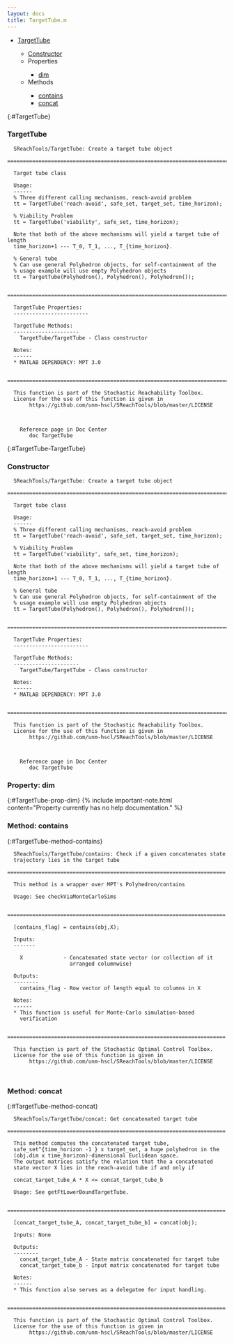 ```yaml
---
layout: docs
title: TargetTube.m
---
```


<ul class="doc-list">
    <li class="doc-list"><a href="#TargetTube">TargetTube</a></li>
    <ul class="doc-list">
        <li><a href="#TargetTube-TargetTube">Constructor</a></li>
        <li>Properties</li>
        <ul class="doc-list">
            <li class="doc-list"><a href="#TargetTube-prop-dim">dim</a></li>
        </ul>
        <li>Methods</li>
        <ul class="doc-list">
            <li class="doc-list"><a href="#TargetTube-method-contains">contains</a></li>
            <li class="doc-list"><a href="#TargetTube-method-concat">concat</a></li>
        </ul>
    </ul>
</ul>

{:#TargetTube}
### TargetTube
```
  SReachTools/TargetTube: Create a target tube object
  ==========================================================================
 
  Target tube class
 
  Usage:
  ------
  % Three different calling mechanisms, reach-avoid problem
  tt = TargetTube('reach-avoid', safe_set, target_set, time_horizon);
  
  % Viability Problem
  tt = TargetTube('viability', safe_set, time_horizon);
 
  Note that both of the above mechanisms will yield a target tube of length
  time_horizon+1 --- T_0, T_1, ..., T_{time_horizon}.
  
  % General tube
  % Can use general Polyhedron objects, for self-containment of the 
  % usage example will use empty Polyhedron objects
  tt = TargetTube(Polyhedron(), Polyhedron(), Polyhedron());
    
  ==========================================================================
 
  TargetTube Properties:
  ------------------------
 
  TargetTube Methods:
  ---------------------
    TargetTube/TargetTube - Class constructor
  
  Notes:
  ------
  * MATLAB DEPENDENCY: MPT 3.0
  
  =========================================================================
  
  This function is part of the Stochastic Reachability Toolbox.
  License for the use of this function is given in
       https://github.com/unm-hscl/SReachTools/blob/master/LICENSE
  
  

    Reference page in Doc Center
       doc TargetTube

```

{:#TargetTube-TargetTube}
### Constructor
```
  SReachTools/TargetTube: Create a target tube object
  ==========================================================================
 
  Target tube class
 
  Usage:
  ------
  % Three different calling mechanisms, reach-avoid problem
  tt = TargetTube('reach-avoid', safe_set, target_set, time_horizon);
  
  % Viability Problem
  tt = TargetTube('viability', safe_set, time_horizon);
 
  Note that both of the above mechanisms will yield a target tube of length
  time_horizon+1 --- T_0, T_1, ..., T_{time_horizon}.
  
  % General tube
  % Can use general Polyhedron objects, for self-containment of the 
  % usage example will use empty Polyhedron objects
  tt = TargetTube(Polyhedron(), Polyhedron(), Polyhedron());
    
  ==========================================================================
 
  TargetTube Properties:
  ------------------------
 
  TargetTube Methods:
  ---------------------
    TargetTube/TargetTube - Class constructor
  
  Notes:
  ------
  * MATLAB DEPENDENCY: MPT 3.0
  
  =========================================================================
  
  This function is part of the Stochastic Reachability Toolbox.
  License for the use of this function is given in
       https://github.com/unm-hscl/SReachTools/blob/master/LICENSE
  
  

    Reference page in Doc Center
       doc TargetTube

```

### Property: dim
{:#TargetTube-prop-dim}
{% include important-note.html content="Property currently has no help documentation." %}

### Method: contains
{:#TargetTube-method-contains}
```
  SReachTools/TargetTube/contains: Check if a given concatenates state
  trajectory lies in the target tube
  ======================================================================
 
  This method is a wrapper over MPT's Polyhedron/contains 
  
  Usage: See checkViaMonteCarloSims
 
  ======================================================================
 
  [contains_flag] = contains(obj,X);
  
  Inputs: 
  -------
 
    X             - Concatenated state vector (or collection of it
                    arranged columnwise)
     
  Outputs:
  --------
    contains_flag - Row vector of length equal to columns in X
 
  Notes:
  ------
  * This function is useful for Monte-Carlo simulation-based
    verification
  
  ======================================================================
  
  This function is part of the Stochastic Optimal Control Toolbox.
  License for the use of this function is given in
       https://github.com/unm-hscl/SReachTools/blob/master/LICENSE
 
   
```

### Method: concat
{:#TargetTube-method-concat}
```
  SReachTools/TargetTube/concat: Get concatenated target tube
  ======================================================================
 
  This method computes the concatenated target tube, 
  safe_set^{time_horizon -1 } x target_set, a huge polyhedron in the
  (obj.dim x time_horizon)-dimensional Euclidean space.
  The output matrices satisfy the relation that the a concatenated 
  state vector X lies in the reach-avoid tube if and only if
  
  concat_target_tube_A * X <= concat_target_tube_b 
 
  Usage: See getFtLowerBoundTargetTube.
 
  ======================================================================
 
  [concat_target_tube_A, concat_target_tube_b] = concat(obj);
  
  Inputs: None
     
  Outputs:
  --------
    concat_target_tube_A - State matrix concatenated for target tube
    concat_target_tube_b - Input matrix concatenated for target tube
 
  Notes:
  ------
  * This function also serves as a delegatee for input handling.
  
  ======================================================================
  
  This function is part of the Stochastic Optimal Control Toolbox.
  License for the use of this function is given in
       https://github.com/unm-hscl/SReachTools/blob/master/LICENSE
 
 
```

